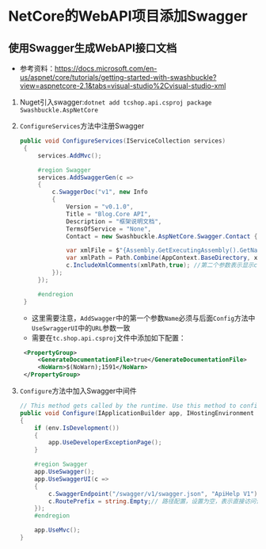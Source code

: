 # NetCore的WebAPI项目添加Swagger

## 使用Swagger生成WebAPI接口文档

* 参考资料：https://docs.microsoft.com/en-us/aspnet/core/tutorials/getting-started-with-swashbuckle?view=aspnetcore-2.1&tabs=visual-studio%2Cvisual-studio-xml

1. Nuget引入swagger:`dotnet add tcshop.api.csproj package Swashbuckle.AspNetCore`
1. `ConfigureServices`方法中注册Swagger

   ```csharp
   public void ConfigureServices(IServiceCollection services)
    {
        services.AddMvc();

        #region Swagger
        services.AddSwaggerGen(c =>
        {
            c.SwaggerDoc("v1", new Info
            {
                Version = "v0.1.0",
                Title = "Blog.Core API",
                Description = "框架说明文档",
                TermsOfService = "None",
                Contact = new Swashbuckle.AspNetCore.Swagger.Contact { Name = "Blog.Core", Email = "Blog.Core@xxx.com", Url = "https://www.jianshu.com/u/94102b59cc2a" }

                var xmlFile = $"{Assembly.GetExecutingAssembly().GetName().Name}.xml";
                var xmlPath = Path.Combine(AppContext.BaseDirectory, xmlFile);
                c.IncludeXmlComments(xmlPath,true); //第二个参数表示显示controller注释
            });
        });

        #endregion
    }
   ```

   * 这里需要注意，`AddSwagger`中的第一个参数`Name`必须与后面`Config`方法中`UseSwraggerUI`中的`URL`参数一致
   * 需要在`tc.shop.api.csproj`文件中添加如下配置：

   ```xml
    <PropertyGroup>
        <GenerateDocumentationFile>true</GenerateDocumentationFile>
        <NoWarn>$(NoWarn);1591</NoWarn>
    </PropertyGroup>
   ```
1. `Configure`方法中加入Swagger中间件

    ```csharp
    // This method gets called by the runtime. Use this method to configure the HTTP request pipeline.
    public void Configure(IApplicationBuilder app, IHostingEnvironment env)
    {
        if (env.IsDevelopment())
        {
            app.UseDeveloperExceptionPage();
        }

        #region Swagger
        app.UseSwagger();
        app.UseSwaggerUI(c =>
        {
            c.SwaggerEndpoint("/swagger/v1/swagger.json", "ApiHelp V1"); // 注意这里的第一个参数必须是"/swagger/configservices中注册的版本号(v1)/swagger.json"
            c.RoutePrefix = string.Empty;// 路径配置，设置为空，表示直接访问该文件（比如直接访问locahost:5000就能访问到swagger）
        });
        #endregion

        app.UseMvc();
    }
    ```